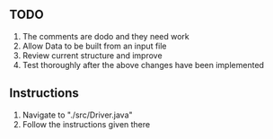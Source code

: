 ## TODO
1.  The comments are dodo and they need work
2.  Allow Data to be built from an input file
3.  Review current structure and improve
4.  Test thoroughly after the above changes have been implemented


## Instructions
1.  Navigate to "./src/Driver.java"
2.  Follow the instructions given there